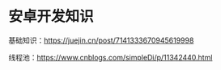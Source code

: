 # 安卓开发知识



基础知识：https://juejin.cn/post/7141333670945619998

线程池：https://www.cnblogs.com/simpleDi/p/11342440.html
